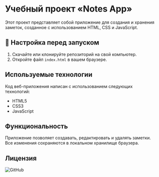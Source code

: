 # Учебный проект «Notes App»

Этот проект представляет собой приложение для создания и хранения заметок, созданное с использованием HTML, CSS и JavaScript.

## 🔧 Настройка перед запуском

1. Скачайте или клонируйте репозиторий на свой компьютер.
2. Откройте файл `index.html` в вашем браузере.

## Используемые технологии

Код веб-приложения написан с использованием следующих технологий:

- HTML5
- CSS3
- JavaScript

## Функциональность

Приложение позволяет создавать, редактировать и удалять заметки. Все изменения сохраняются в локальном хранилище браузера.

## Лицензия

![GitHub](https://img.shields.io/github/license/iwebexpert/js-junior-nodejs-api)

